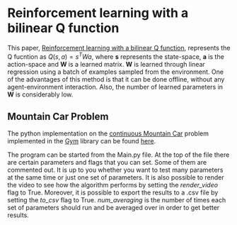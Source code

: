 # Reinforcement learning with a bilinear Q function

This paper, [Reinforcement learning with a bilinear Q function](https://github.com/Ebiz95/Fitted-Q-learning-on-Mountain-car-problem/blob/main/Reinforcement%20learning%20with%20a%20bilinear%20Q%20function.pdf), represents the Q fucntion as $`Q(s,a) = s^T W a`$, where **s** represents the state-space, **a** is the action-space and **W** is a learned matrix. **W** is learned through linear regression using a batch of examples sampled from the environment. One of the advantages of this method is that it can be done offline, without any agent-environment interaction. Also, the number of learned parameters in **W** is considerably low.

## Mountain Car Problem

The python implementation on the [continuous Mountain Car](https://gym.openai.com/envs/MountainCarContinuous-v0/) problem implemented in the [Gym](https://gym.openai.com/) library can be found [here](https://github.com/Ebiz95/Fitted-Q-learning-on-Mountain-car-problem).

The program can be started from the Main.py file. At the top of the file there are certain parameters and flags that you can set. Some of them are commented out. It is up to you whether you want to test many parameters at the same time or just one set of parameters. It is also possible to render the video to see how the algorithm performs by setting the *render_video* flag to True. Moreover, it is possible to export the results to a .csv file by setting the *to_csv* flag to True. *num_averaging* is the number of times each set of parameters should run and be averaged over in order to get better results.
